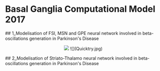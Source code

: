 # Basal Ganglia Computational Model 2017

## 1_Modelisation of FSI, MSN and GPE neural network involved in beta-oscillations generation in Parkinson's Disease <a name="1_Modelisation of FSI, MSN and GPE neural network involved in beta-oscillations generation in Parkinson's Disease"></a>

<p align="center">
  <img src="/Quicktry.jpg)">
  ![](Quicktry.jpg)
</p>

## 2_Modelisation of Striato-Thalamo neural network involved in beta-oscillations generation in Parkinson's Disease <a name="2_Modelisation of Striato-Thalamo neural network involved in beta-oscillations generation in Parkinson's Disease"></a>

